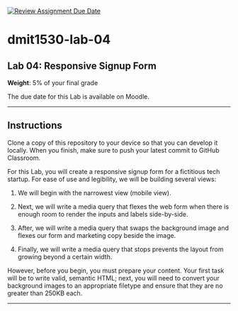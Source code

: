 [![Review Assignment Due Date](https://classroom.github.com/assets/deadline-readme-button-22041afd0340ce965d47ae6ef1cefeee28c7c493a6346c4f15d667ab976d596c.svg)](https://classroom.github.com/a/hiUXl6e_)
# dmit1530-lab-04

## Lab 04: Responsive Signup Form

**Weight**: 5% of your final grade

The due date for this Lab is available on Moodle.

---

## Instructions

Clone a copy of this repository to your device so that you can develop it locally. When you finish, make sure to push your latest commit to GitHub Classroom. 

For this Lab, you will create a responsive signup form for a fictitious tech startup. For ease of use and legibility, we will be building several views: 

1. We will begin with the narrowest view (mobile view).

2. Next, we will write a media query that flexes the web form when there is enough room to render the inputs and labels side-by-side.

3. After, we will write a media query that swaps the background image and flexes our form and marketing copy beside the image. 

4. Finally, we will write a media query that stops prevents the layout from growing beyond a certain width. 

However, before you begin, you must prepare your content. Your first task will be to write valid, semantic HTML; next, you will need to convert your background images to an appropriate filetype and ensure that they are no greater than 250KB each.

---
